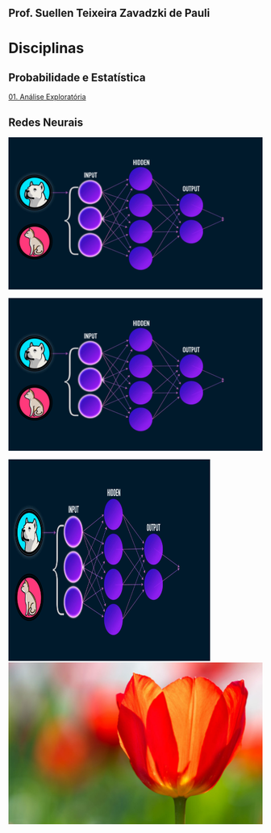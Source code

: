 ## Prof. Suellen Teixeira Zavadzki de Pauli

# Disciplinas

## Probabilidade e Estatística
[01. Análise Exploratória](https://github.com/suellentz/Disciplinas/raw/master/01---Analise-explorarotia.pdf)

## Redes Neurais
![Redes Neurais](https://github.com/suellentz/Disciplinas/blob/gh-pages/teste.gif)

![Alt text](https://github.com/suellentz/Disciplinas/blob/gh-pages/teste.gif)

<img src="https://github.com/suellentz/Disciplinas/blob/gh-pages/teste.gif" width="400" height="400" />

<img src="https://github.com/suellentz/Disciplinas/blob/gh-pages/tulipa.jpg">
